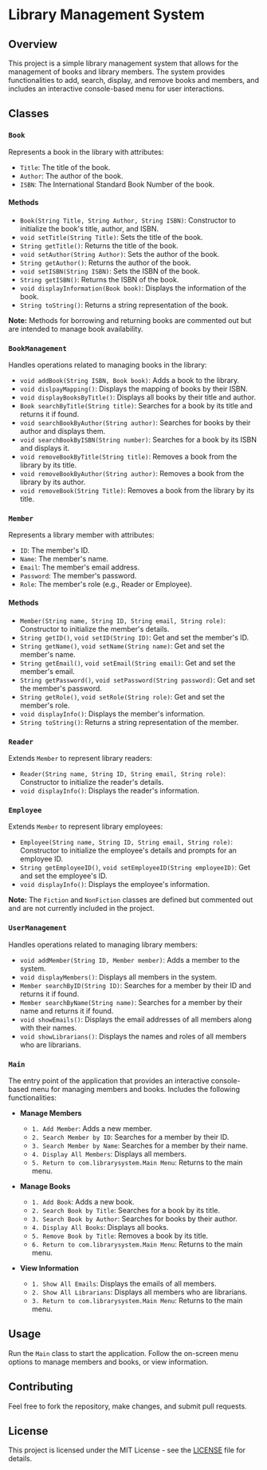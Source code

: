 # Library Management System

## Overview

This project is a simple library management system that allows for the management of books and library members. The system provides functionalities to add, search, display, and remove books and members, and includes an interactive console-based menu for user interactions.

## Classes

### `Book`

Represents a book in the library with attributes:

- `Title`: The title of the book.
- `Author`: The author of the book.
- `ISBN`: The International Standard Book Number of the book.

#### Methods

- `Book(String Title, String Author, String ISBN)`: Constructor to initialize the book's title, author, and ISBN.
- `void setTitle(String Title)`: Sets the title of the book.
- `String getTitle()`: Returns the title of the book.
- `void setAuthor(String Author)`: Sets the author of the book.
- `String getAuthor()`: Returns the author of the book.
- `void setISBN(String ISBN)`: Sets the ISBN of the book.
- `String getISBN()`: Returns the ISBN of the book.
- `void displayInformation(Book book)`: Displays the information of the book.
- `String toString()`: Returns a string representation of the book.

**Note:** Methods for borrowing and returning books are commented out but are intended to manage book availability.

### `BookManagement`

Handles operations related to managing books in the library:

- `void addBook(String ISBN, Book book)`: Adds a book to the library.
- `void dislpayMapping()`: Displays the mapping of books by their ISBN.
- `void displayBooksByTitle()`: Displays all books by their title and author.
- `Book searchByTitle(String title)`: Searches for a book by its title and returns it if found.
- `void searchBookByAuthor(String author)`: Searches for books by their author and displays them.
- `void searchBookByISBN(String number)`: Searches for a book by its ISBN and displays it.
- `void removeBookByTitle(String title)`: Removes a book from the library by its title.
- `void removeBookByAuthor(String author)`: Removes a book from the library by its author.
- `void removeBook(String Title)`: Removes a book from the library by its title.

### `Member`

Represents a library member with attributes:

- `ID`: The member's ID.
- `Name`: The member's name.
- `Email`: The member's email address.
- `Password`: The member's password.
- `Role`: The member's role (e.g., Reader or Employee).

#### Methods

- `Member(String name, String ID, String email, String role)`: Constructor to initialize the member's details.
- `String getID()`, `void setID(String ID)`: Get and set the member's ID.
- `String getName()`, `void setName(String name)`: Get and set the member's name.
- `String getEmail()`, `void setEmail(String email)`: Get and set the member's email.
- `String getPassword()`, `void setPassword(String password)`: Get and set the member's password.
- `String getRole()`, `void setRole(String role)`: Get and set the member's role.
- `void displayInfo()`: Displays the member's information.
- `String toString()`: Returns a string representation of the member.

### `Reader`

Extends `Member` to represent library readers:

- `Reader(String name, String ID, String email, String role)`: Constructor to initialize the reader's details.
- `void displayInfo()`: Displays the reader's information.

### `Employee`

Extends `Member` to represent library employees:

- `Employee(String name, String ID, String email, String role)`: Constructor to initialize the employee's details and prompts for an employee ID.
- `String getEmployeeID()`, `void setEmployeeID(String employeeID)`: Get and set the employee's ID.
- `void displayInfo()`: Displays the employee's information.

**Note:** The `Fiction` and `NonFiction` classes are defined but commented out and are not currently included in the project.

### `UserManagement`

Handles operations related to managing library members:

- `void addMember(String ID, Member member)`: Adds a member to the system.
- `void displayMembers()`: Displays all members in the system.
- `Member searchByID(String ID)`: Searches for a member by their ID and returns it if found.
- `Member searchByName(String name)`: Searches for a member by their name and returns it if found.
- `void showEmails()`: Displays the email addresses of all members along with their names.
- `void showLibrarians()`: Displays the names and roles of all members who are librarians.

### `Main`

The entry point of the application that provides an interactive console-based menu for managing members and books. Includes the following functionalities:

- **Manage Members**
    - `1. Add Member`: Adds a new member.
    - `2. Search Member by ID`: Searches for a member by their ID.
    - `3. Search Member by Name`: Searches for a member by their name.
    - `4. Display All Members`: Displays all members.
    - `5. Return to com.librarysystem.Main Menu`: Returns to the main menu.

- **Manage Books**
    - `1. Add Book`: Adds a new book.
    - `2. Search Book by Title`: Searches for a book by its title.
    - `3. Search Book by Author`: Searches for books by their author.
    - `4. Display All Books`: Displays all books.
    - `5. Remove Book by Title`: Removes a book by its title.
    - `6. Return to com.librarysystem.Main Menu`: Returns to the main menu.

- **View Information**
    - `1. Show All Emails`: Displays the emails of all members.
    - `2. Show All Librarians`: Displays all members who are librarians.
    - `3. Return to com.librarysystem.Main Menu`: Returns to the main menu.

## Usage

Run the `Main` class to start the application. Follow the on-screen menu options to manage members and books, or view information.

## Contributing

Feel free to fork the repository, make changes, and submit pull requests.

## License

This project is licensed under the MIT License - see the [LICENSE](LICENSE) file for details.
